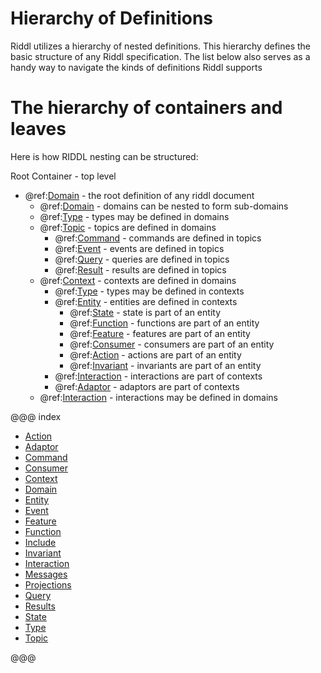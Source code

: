 # Hierarchy of Definitions

Riddl utilizes a hierarchy of nested definitions. This hierarchy defines the 
basic structure of any Riddl specification. The list below also serves as a
 handy way to navigate the kinds of definitions Riddl supports

# The hierarchy of containers and leaves
Here is how RIDDL nesting can be structured:

Root Container - top level

  * @ref:[Domain](domains.md) - the root definition of any riddl document
    * @ref:[Domain](domains.md) - domains can be nested to form sub-domains
    * @ref:[Type](types.md) - types may be defined in domains
    * @ref:[Topic](topics.md) - topics are defined in domains
      * @ref:[Command](commands.md) - commands are defined in topics 
      * @ref:[Event](events.md) - events are defined in topics
      * @ref:[Query](queries.md) - queries are defined in topics
      * @ref:[Result](results.md) - results are defined in topics
    * @ref:[Context](contexts.md) - contexts are defined in domains
      * @ref:[Type](types.md) - types may be defined in contexts
      * @ref:[Entity](entities.md) - entities are defined in contexts
        * @ref:[State](state.md) - state is part of an entity 
        * @ref:[Function](functions.md) - functions are part of an entity
        * @ref:[Feature](features.md) - features are part of an entity
        * @ref:[Consumer](consumers.md) - consumers are part of an entity
        * @ref:[Action](actions.md) - actions are part of an entity
        * @ref:[Invariant](invariants.md) - invariants are part of an entity
      * @ref:[Interaction](interactions.md) - interactions are part of contexts
      * @ref:[Adaptor](adaptors.md) - adaptors are part of contexts
    * @ref:[Interaction](interactions.md) - interactions may be defined in domains

@@@ index

* [Action](actions.md)
* [Adaptor](adaptors.md)
* [Command](commands.md)
* [Consumer](consumers.md)
* [Context](contexts.md)
* [Domain](domains.md) 
* [Entity](entities.md)
* [Event](events.md)
* [Feature](features.md)
* [Function](functions.md)
* [Include](includes.md)
* [Invariant](invariants.md)
* [Interaction](interactions.md)
* [Messages](messages.md)
* [Projections](projections.md)
* [Query](queries.md)
* [Results](results.md)
* [State](state.md)
* [Type](types.md) 
* [Topic](topics.md)

@@@
